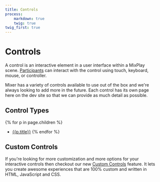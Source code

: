 ```yaml
---
title: Controls
process:
    markdown: true
    twig: true
twig_first: true
---
```


# Controls
A control is an interactive element in a user interface within a MixPlay scene. [Participants](/guides/mixplay/interactive-overview#participants) can interact with the control using touch, keyboard, mouse, or controller.

Mixer has a variety of controls available to use out of the box and we're always looking to add more in the future. Each control has its own page here on the dev site so that we can provide as much detail as possible.

## Control Types

{% for p in page.children %}
- [{{p.title}}]({{p.url}})
{% endfor %}


## Custom Controls

If you're looking for more customization and more options for your interactive controls then checkout our new [Custom Controls](/guides/mixplay/customcontrols/introduction) feature. It lets you create awesome experiences that are 100% custom and written in HTML, JavaScript and CSS.

